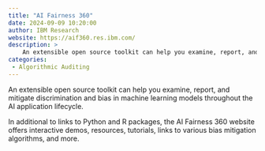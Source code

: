```yaml
---
title: "AI Fairness 360"
date: 2024-09-09 10:20:00
author: IBM Research
website: https://aif360.res.ibm.com/
description: >
    An extensible open source toolkit can help you examine, report, and mitigate discrimination and bias in machine learning models throughout the AI application lifecycle.
categories:
 - Algorithmic Auditing
---
```


An extensible open source toolkit can help you examine, report, and mitigate discrimination and bias in machine learning models throughout the AI application lifecycle.

In additional to links to Python and R packages, the AI Fairness 360 website offers interactive demos, resources, tutorials, links to various bias mitigation algorithms, and more. 